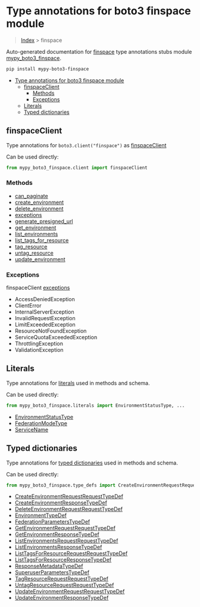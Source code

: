 # Type annotations for boto3 finspace module

> [Index](..) > finspace

Auto-generated documentation for
[finspace](https://boto3.amazonaws.com/v1/documentation/api/latest/reference/services/finspace.html#finspace)
type annotations stubs module
[mypy_boto3_finspace](https://pypi.org/project/mypy-boto3-finspace/).

```bash
pip install mypy-boto3-finspace
```

- [Type annotations for boto3 finspace module](#type-annotations-for-boto3-finspace-module)
  - [finspaceClient](#finspaceclient)
    - [Methods](#methods)
    - [Exceptions](#exceptions)
  - [Literals](#literals)
  - [Typed dictionaries](#typed-dictionaries)

## finspaceClient

Type annotations for `boto3.client("finspace")` as
[finspaceClient](./client.md)

Can be used directly:

```python
from mypy_boto3_finspace.client import finspaceClient
```

### Methods

- [can_paginate](./client.md#can_paginate)
- [create_environment](./client.md#create_environment)
- [delete_environment](./client.md#delete_environment)
- [exceptions](./client.md#exceptions)
- [generate_presigned_url](./client.md#generate_presigned_url)
- [get_environment](./client.md#get_environment)
- [list_environments](./client.md#list_environments)
- [list_tags_for_resource](./client.md#list_tags_for_resource)
- [tag_resource](./client.md#tag_resource)
- [untag_resource](./client.md#untag_resource)
- [update_environment](./client.md#update_environment)

### Exceptions

finspaceClient [exceptions](./client.md#exceptions)

- AccessDeniedException
- ClientError
- InternalServerException
- InvalidRequestException
- LimitExceededException
- ResourceNotFoundException
- ServiceQuotaExceededException
- ThrottlingException
- ValidationException

## Literals

Type annotations for [literals](./literals.md) used in methods and schema.

Can be used directly:

```python
from mypy_boto3_finspace.literals import EnvironmentStatusType, ...
```

- [EnvironmentStatusType](./literals.md#environmentstatustype)
- [FederationModeType](./literals.md#federationmodetype)
- [ServiceName](./literals.md#servicename)

## Typed dictionaries

Type annotations for [typed dictionaries](./type_defs.md) used in methods and
schema.

Can be used directly:

```python
from mypy_boto3_finspace.type_defs import CreateEnvironmentRequestRequestTypeDef, ...
```

- [CreateEnvironmentRequestRequestTypeDef](./type_defs.md#createenvironmentrequestrequesttypedef)
- [CreateEnvironmentResponseTypeDef](./type_defs.md#createenvironmentresponsetypedef)
- [DeleteEnvironmentRequestRequestTypeDef](./type_defs.md#deleteenvironmentrequestrequesttypedef)
- [EnvironmentTypeDef](./type_defs.md#environmenttypedef)
- [FederationParametersTypeDef](./type_defs.md#federationparameterstypedef)
- [GetEnvironmentRequestRequestTypeDef](./type_defs.md#getenvironmentrequestrequesttypedef)
- [GetEnvironmentResponseTypeDef](./type_defs.md#getenvironmentresponsetypedef)
- [ListEnvironmentsRequestRequestTypeDef](./type_defs.md#listenvironmentsrequestrequesttypedef)
- [ListEnvironmentsResponseTypeDef](./type_defs.md#listenvironmentsresponsetypedef)
- [ListTagsForResourceRequestRequestTypeDef](./type_defs.md#listtagsforresourcerequestrequesttypedef)
- [ListTagsForResourceResponseTypeDef](./type_defs.md#listtagsforresourceresponsetypedef)
- [ResponseMetadataTypeDef](./type_defs.md#responsemetadatatypedef)
- [SuperuserParametersTypeDef](./type_defs.md#superuserparameterstypedef)
- [TagResourceRequestRequestTypeDef](./type_defs.md#tagresourcerequestrequesttypedef)
- [UntagResourceRequestRequestTypeDef](./type_defs.md#untagresourcerequestrequesttypedef)
- [UpdateEnvironmentRequestRequestTypeDef](./type_defs.md#updateenvironmentrequestrequesttypedef)
- [UpdateEnvironmentResponseTypeDef](./type_defs.md#updateenvironmentresponsetypedef)
